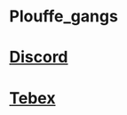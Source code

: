 # Plouffe_gangs

# **[Discord](https://discord.gg/xJVCY9AvvW)**

# **[Tebex](https://plouffe.tebex.io)**
